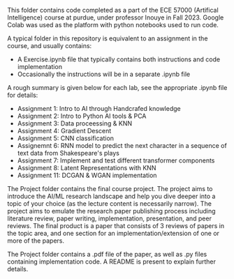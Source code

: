 This folder contains code completed as a part of the ECE 57000 (Artifical Intelligence) course at purdue, under professor Inouye in Fall 2023. Google Colab was used as the platform with python notebooks used to run code.

A typical folder in this repository is equivalent to an assignment in the course, and usually contains:
- A Exercise.ipynb file that typically contains both instructions and code implementation
- Occasionally the instructions will be in a separate .ipynb file

A rough summary is given below for each lab, see the appropriate .ipynb file for details:
- Assignment 1: Intro to AI through Handcrafed knowledge
- Assignment 2: Intro to Python AI tools & PCA
- Assignment 3: Data proceessing & KNN
- Assignment 4: Gradient Descent
- Assignment 5: CNN classification
- Assignemnt 6: RNN model to predict the next character in a sequence of text data from Shakespeare's plays
- Assignment 7: Implement and test different transformer components
- Assignment 8: Latent Representations with KNN
- Assignment 11: DCGAN & WGAN implementation

The Project folder contains the final course project. The project aims to introduce the AI/ML research landscape and help you dive deeper
into a topic of your choice (as the lecture content is necessarily narrow). The project aims to emulate the research paper publishing process including literature review, paper writing, implementation, presentation, and peer reviews. The final product is a paper that consists of 3 reviews of papers in the topic area, and one section for an implementation/extension of one or more of the papers.

The Project folder contains a .pdf file of the paper, as well as .py files containing implementation code. A README is present to explain further details.
